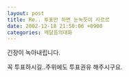 ```yaml
---
layout: post
title: Re.. 투표만 하면 눈녹듯이 사르르
date: 2002-12-18 21:50:06 +0900
categories: 깨달음의대화
---
```

긴장이 녹아내립니다.
  

  
꼭 투표하시길..주위에도 투표권유 해주시구요.